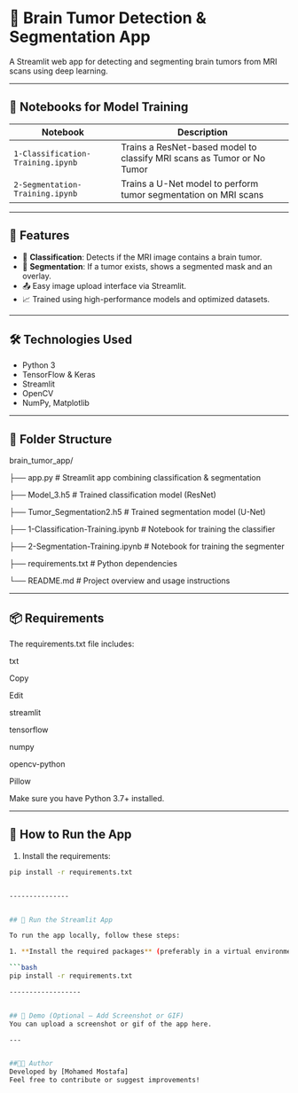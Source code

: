 # 🧠 Brain Tumor Detection & Segmentation App

A Streamlit web app for detecting and segmenting brain tumors from MRI scans using deep learning.

---

## 🔬 Notebooks for Model Training

| Notebook | Description |
|----------|-------------|
| `1-Classification-Training.ipynb` | Trains a ResNet-based model to classify MRI scans as Tumor or No Tumor |
| `2-Segmentation-Training.ipynb`   | Trains a U-Net model to perform tumor segmentation on MRI scans |

---

## 🎯 Features

- 🧠 **Classification**: Detects if the MRI image contains a brain tumor.
- 🎨 **Segmentation**: If a tumor exists, shows a segmented mask and an overlay.
- 📤 Easy image upload interface via Streamlit.
- 📈 Trained using high-performance models and optimized datasets.

---

## 🛠️ Technologies Used

- Python 3
- TensorFlow & Keras
- Streamlit
- OpenCV
- NumPy, Matplotlib

---

## 📁 Folder Structure

brain_tumor_app/

├── app.py                          # Streamlit app combining classification & segmentation

├── Model_3.h5                      # Trained classification model (ResNet)

├── Tumor_Segmentation2.h5         # Trained segmentation model (U-Net)

├── 1-Classification-Training.ipynb # Notebook for training the classifier

├── 2-Segmentation-Training.ipynb   # Notebook for training the segmenter

├── requirements.txt               # Python dependencies

└── README.md                      # Project overview and usage instructions

---

## 📦 Requirements
The requirements.txt file includes:

txt

Copy

Edit

streamlit

tensorflow

numpy

opencv-python

Pillow

Make sure you have Python 3.7+ installed.


----------

## 🚀 How to Run the App

1. Install the requirements:
```bash
pip install -r requirements.txt


---------------


## 🚀 Run the Streamlit App

To run the app locally, follow these steps:

1. **Install the required packages** (preferably in a virtual environment):

```bash
pip install -r requirements.txt

------------------


## 📸 Demo (Optional – Add Screenshot or GIF)
You can upload a screenshot or gif of the app here.

---


##👨‍💻 Author
Developed by [Mohamed Mostafa]
Feel free to contribute or suggest improvements!
